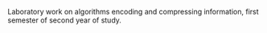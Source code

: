 Laboratory work on algorithms encoding and compressing information, first semester of second year of study.
